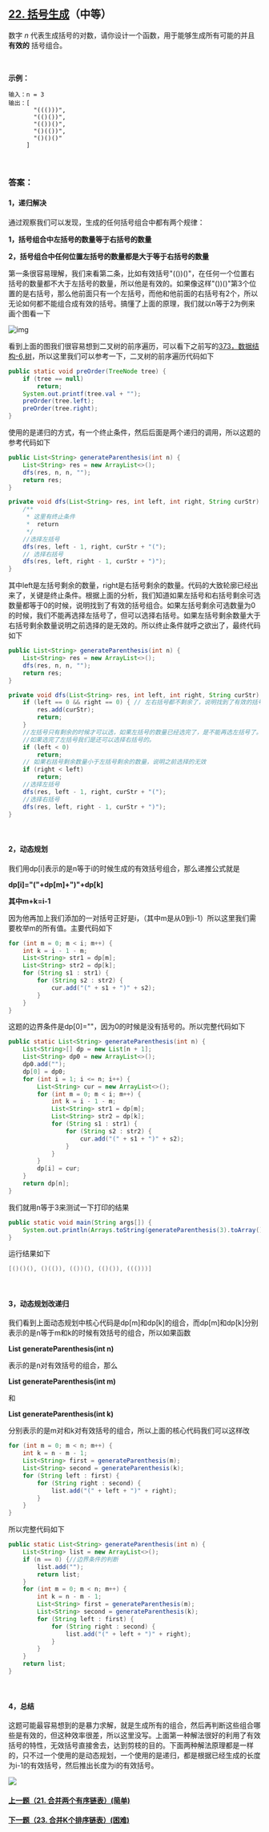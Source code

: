 ## [22. 括号生成](https://leetcode-cn.com/problems/generate-parentheses/)（中等）

数字 *n* 代表生成括号的对数，请你设计一个函数，用于能够生成所有可能的并且 **有效的** 括号组合。

<br/>

**示例：**

```
输入：n = 3
输出：[
       "((()))",
       "(()())",
       "(())()",
       "()(())",
       "()()()"
     ]
```

<br/>

### 答案：

#### 1，递归解决

通过观察我们可以发现，生成的任何括号组合中都有两个规律：

**1，括号组合中左括号的数量等于右括号的数量**

**2，括号组合中任何位置左括号的数量都是大于等于右括号的数量**

第一条很容易理解，我们来看第二条，比如有效括号"(())()"，在任何一个位置右括号的数量都不大于左括号的数量，所以他是有效的。如果像这样"())()"第3个位置的是右括号，那么他前面只有一个左括号，而他和他前面的右括号有2个，所以无论如何都不能组合成有效的括号。搞懂了上面的原理，我们就以n等于2为例来画个图看一下

![img](https://mmbiz.qpic.cn/mmbiz_png/PGmTibd8KQBEfzz7jugGEQwZmQ93H5TDkMfz27a0mLocv2ia3RjsGgasOuh9m4L45FscKLfMXtuZeV2Ov8kngZGg/640?wx_fmt=png&tp=webp&wxfrom=5&wx_lazy=1&wx_co=1)

看到上面的图我们很容易想到二叉树的前序遍历，可以看下之前写的[373，数据结构-6,树](http://mp.weixin.qq.com/s?__biz=MzU0ODMyNDk0Mw==&mid=2247487028&idx=1&sn=e06a0cd5760e62890e60e43a279a472b&chksm=fb419d14cc36140257eb220aaeac182287b10c3cab5c803ebd54013ee3fc120d693067c2e960&scene=21#wechat_redirect)，所以这里我们可以参考一下，二叉树的前序遍历代码如下

```java
public static void preOrder(TreeNode tree) {
    if (tree == null)
        return;
    System.out.printf(tree.val + "");
    preOrder(tree.left);
    preOrder(tree.right);
}
```

使用的是递归的方式，有一个终止条件，然后后面是两个递归的调用，所以这题的参考代码如下

```java
public List<String> generateParenthesis(int n) {
    List<String> res = new ArrayList<>();
    dfs(res, n, n, "");
    return res;
}

private void dfs(List<String> res, int left, int right, String curStr) {
    /**
     * 这里有终止条件
     *  return
     */
    //选择左括号
    dfs(res, left - 1, right, curStr + "(");
    // 选择右括号
    dfs(res, left, right - 1, curStr + ")");
}
```

其中left是左括号剩余的数量，right是右括号剩余的数量。代码的大致轮廓已经出来了，关键是终止条件。根据上面的分析，我们知道如果左括号和右括号剩余可选数量都等于0的时候，说明找到了有效的括号组合。如果左括号剩余可选数量为0的时候，我们不能再选择左括号了，但可以选择右括号。如果左括号剩余数量大于右括号剩余数量说明之前选择的是无效的。所以终止条件就呼之欲出了，最终代码如下

```java
public List<String> generateParenthesis(int n) {
    List<String> res = new ArrayList<>();
    dfs(res, n, n, "");
    return res;
}

private void dfs(List<String> res, int left, int right, String curStr) {
    if (left == 0 && right == 0) { // 左右括号都不剩余了，说明找到了有效的括号
        res.add(curStr);
        return;
    }
    //左括号只有剩余的时候才可以选，如果左括号的数量已经选完了，是不能再选左括号了。
    //如果选完了左括号我们是还可以选择右括号的。
    if (left < 0)
        return;
    // 如果右括号剩余数量小于左括号剩余的数量，说明之前选择的无效
    if (right < left)
        return;
    //选择左括号
    dfs(res, left - 1, right, curStr + "(");
    //选择右括号
    dfs(res, left, right - 1, curStr + ")");
}
```

<br/>

#### 2，动态规划

我们用dp[i]表示的是n等于i的时候生成的有效括号组合，那么递推公式就是



**dp[i]="("+dp[m]+")"+dp[k]**

**其中m+k=i-1**



因为他再加上我们添加的一对括号正好是i，（其中m是从0到i-1）所以这里我们需要枚举m的所有值。主要代码如下

```java
for (int m = 0; m < i; m++) {
    int k = i - 1 - m;
    List<String> str1 = dp[m];
    List<String> str2 = dp[k];
    for (String s1 : str1) {
        for (String s2 : str2) {
            cur.add("(" + s1 + ")" + s2);
        }
    }
}
```

这题的边界条件是dp[0]=""，因为0的时候是没有括号的。所以完整代码如下

```java
public static List<String> generateParenthesis(int n) {
    List<String>[] dp = new List[n + 1];
    List<String> dp0 = new ArrayList<>();
    dp0.add("");
    dp[0] = dp0;
    for (int i = 1; i <= n; i++) {
        List<String> cur = new ArrayList<>();
        for (int m = 0; m < i; m++) {
            int k = i - 1 - m;
            List<String> str1 = dp[m];
            List<String> str2 = dp[k];
            for (String s1 : str1) {
                for (String s2 : str2) {
                    cur.add("(" + s1 + ")" + s2);
                }
            }
        }
        dp[i] = cur;
    }
    return dp[n];
}
```

我们就用n等于3来测试一下打印的结果

```java
public static void main(String args[]) {
    System.out.println(Arrays.toString(generateParenthesis(3).toArray()));
}
```

运行结果如下

```java
[()()(), ()(()), (())(), (()()), ((()))]
```

<br/>

#### 3，动态规划改递归

我们看到上面动态规划中核心代码是dp[m]和dp[k]的组合，而dp[m]和dp[k]分别表示的是n等于m和k的时候有效括号的组合，所以如果函数

**List<String> generateParenthesis(int n)**

表示的是n对有效括号的组合，那么

**List<String> generateParenthesis(int m)**

和

**List<String> generateParenthesis(int k)**

分别表示的是m对和k对有效括号的组合，所以上面的核心代码我们可以这样改

```java
for (int m = 0; m < n; m++) {
    int k = n - m - 1;
    List<String> first = generateParenthesis(m);
    List<String> second = generateParenthesis(k);
    for (String left : first) {
        for (String right : second) {
            list.add("(" + left + ")" + right);
        }
    }
}
```

所以完整代码如下

```java
public static List<String> generateParenthesis(int n) {
    List<String> list = new ArrayList<>();
    if (n == 0) {//边界条件的判断
        list.add("");
        return list;
    }
    for (int m = 0; m < n; m++) {
        int k = n - m - 1;
        List<String> first = generateParenthesis(m);
        List<String> second = generateParenthesis(k);
        for (String left : first) {
            for (String right : second) {
                list.add("(" + left + ")" + right);
            }
        }
    }
    return list;
}
```

<br/>

#### 4，总结

这题可能最容易想到的是暴力求解，就是生成所有的组合，然后再判断这些组合哪些是有效的，但这种效率很差，所以这里没写。上面第一种解法很好的利用了有效括号的特性，无效括号直接舍去，达到剪枝的目的。下面两种解法原理都是一样的，只不过一个使用的是动态规划，一个使用的是递归，都是根据已经生成的长度为i-1的有效括号，然后推出长度为i的有效括号。



![](https://img-blog.csdnimg.cn/20200807155236311.png)

#### [上一题（21. 合并两个有序链表）(简单)](https://github.com/sdwwld/leetCode/blob/master/src/main/java/com/wld/java/leetcode/leetCode0021.md)

#### [下一题（23. 合并K个排序链表）(困难)](https://github.com/sdwwld/leetCode/blob/master/src/main/java/com/wld/java/leetcode/leetCode0023.md)